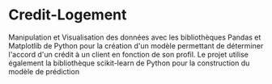 # Credit-Logement
Manipulation et Visualisation des données avec les bibliothèques Pandas et Matplotlib de Python pour la création d'un modèle permettant de déterminer l'accord d'un crédit à un client en fonction de son profil. Le projet utilise également la bibliothèque scikit-learn de Python pour la construction du modèle de prédiction
